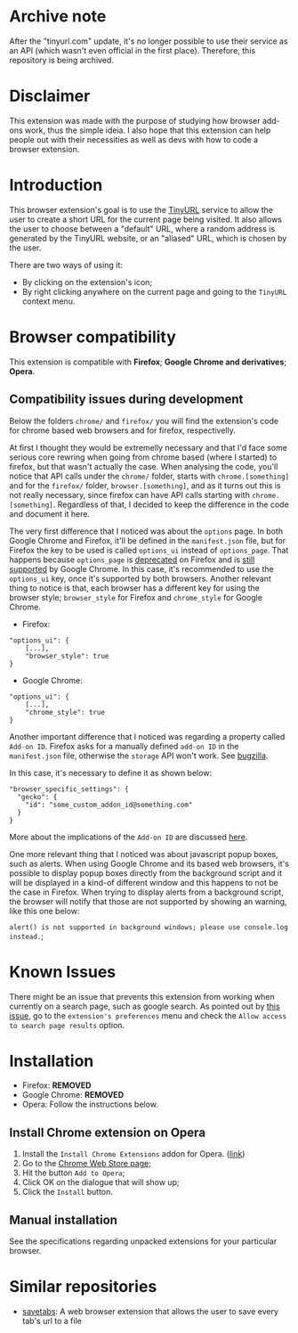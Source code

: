# Archive note
After the "tinyurl.com" update, it's no longer possible to use their service as an API (which wasn't even official in the first place). Therefore, this repository is being archived.

# Disclaimer
This extension was made with the purpose of studying how browser add-ons work, thus the simple ideia. I also hope that this extension can help people out with their necessities as well as devs with how to code a browser extension.

# Introduction
This browser extension's goal is to use the [TinyURL](https://www.tinyurl.com) service to allow the user to create a short URL for the current page being visited. It also allows the user to choose between a "default" URL, where a random address is generated by the TinyURL website, or an "aliased" URL, which is chosen by the user.

There are two ways of using it:
* By clicking on the extension's icon;
* By right clicking anywhere on the current page and going to the `TinyURL` context menu.

# Browser compatibility
This extension is compatible with **Firefox**; **Google Chrome and derivatives**; **Opera**.

## Compatibility issues during development
Below the folders `chrome/` and `firefox/` you will find the extension's code for chrome based web browsers and for firefox, respectivelly.

At first I thought they would be extremelly necessary and that I'd face some serious core rewring when going from chrome based (where I started) to firefox, but that wasn't actually the case. When analysing the code, you'll notice that API calls under the `chrome/` folder, starts with `chrome.[something]` and for the `firefox/` folder, `browser.[something]`, and as it turns out this is not really necessary, since firefox can have API calls starting with `chrome.[something]`. Regardless of that, I decided to keep the difference in the code and document it here.

The very first difference that I noticed was about the `options` page. In both Google Chrome and Firefox, it'll be defined in the `manifest.json` file, but for Firefox the key to be used is called `options_ui` instead of `options_page`. That happens because `options_page` is [deprecated](https://developer.mozilla.org/en-US/docs/Mozilla/Add-ons/WebExtensions/manifest.json/options_page) on Firefox and is [still supported](https://developer.chrome.com/extensions/manifest) by Google Chrome. In this case, it's recommended to use the `options_ui` key, once it's supported by both browsers. Another relevant thing to notice is that, each browser has a different key for using the browser style; `browser_style` for Firefox and `chrome_style` for Google Chrome.

* Firefox:
```
"options_ui": {
	[...],
	"browser_style": true
}
```
* Google Chrome:
```
"options_ui": {
	[...],
	"chrome_style": true
}
```

Another important difference that I noticed was regarding a property called `Add-on ID`. Firefox asks for a manually defined `add-on ID` in the `manifest.json` file, otherwise the `storage` API won't work. See [bugzilla](https://bugzilla.mozilla.org/show_bug.cgi?id=1323228).

In this case, it's necessary to define it as shown below:
```
"browser_specific_settings": {
  "gecko": {
    "id": "some_custom_addon_id@something.com"
  }
}
```

More about the implications of the `Add-on ID` are discussed [here](https://extensionworkshop.com/documentation/develop/extensions-and-the-add-on-id/).


One more relevant thing that I noticed was about javascript popup boxes, such as alerts. When using Google Chrome and its based web browsers, it's possible to display popup boxes directly from the background script and it will be displayed in a kind-of different window and this happens to not be the case in Firefox. When trying to display alerts from a background script, the browser will notify that those are not supported by showing an warning, like this one below:

`alert() is not supported in background windows; please use console.log instead.`;

# Known Issues
There might be an issue that prevents this extension from working when currently on a search page, such as google search. As pointed out by [this issue](https://forums.opera.com/topic/31645/solved-this-page-cannot-be-scripted-due-to-an-extensionssettings-policy), go to the `extension's preferences` menu and check the `Allow access to search page results` option.

# Installation
* Firefox: **REMOVED**
* Google Chrome: **REMOVED**
* Opera: Follow the instructions below.

## Install Chrome extension on Opera
1. Install the `Install Chrome Extensions` addon for Opera. ([link](https://addons.opera.com/en/extensions/details/install-chrome-extensions/))
2. Go to the [Chrome Web Store page](); 
3. Hit the button `Add to Opera`;
4. Click OK on the dialogue that will show up;
5. Click the `Install` button.

## Manual installation
See the specifications regarding unpacked extensions for your particular browser.

# Similar repositories
* [savetabs](https://github.com/pvpscript/savetabs): A web browser extension that allows the user to save every tab's url to a file
